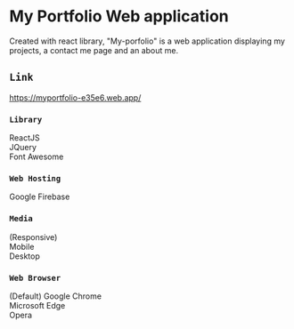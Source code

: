 # My Portfolio Web application

Created with react library, "My-porfolio" is a web application displaying my projects, a contact me page and an about me.

## `Link`

https://myportfolio-e35e6.web.app/

### `Library`

ReactJS\
JQuery\
Font Awesome

### `Web Hosting`

Google Firebase

### `Media`

(Responsive)\
Mobile\
Desktop

### `Web Browser`

(Default) Google Chrome\
Microsoft Edge\
Opera
